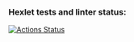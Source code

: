 ### Hexlet tests and linter status:
[![Actions Status](https://github.com/becket77/python-project-49/workflows/hexlet-check/badge.svg)](https://github.com/becket77/python-project-49/actions)